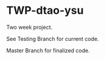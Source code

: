 # TWP-dtao-ysu
Two week project.

See Testing Branch for current code.

Master Branch for finalized code.


